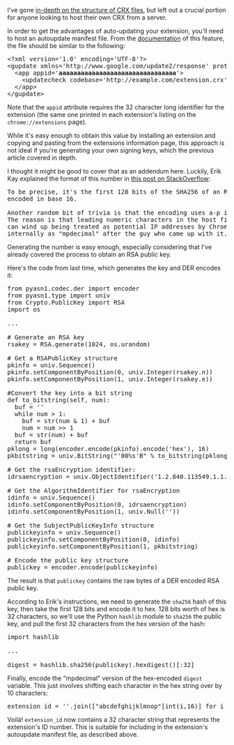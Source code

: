 [link-overflow]: http://stackoverflow.com/questions/1882981/google-chrome-alphanumeric-hashes-to-identify-extensions/2050916#2050916
[link-prev]: 12-12-2010/packaging-chrome-extensions/
[link-autoupdate]: http://code.google.com/chrome/extensions/autoupdate.html

I've gone [in-depth on the structure of CRX files][link-prev], but left out a 
crucial portion for anyone looking to host their own CRX from a server.

In order to get the advantages of auto-updating your extension, you'll need to
host an autoupdate manifest file.  From the [documentation][link-autoupdate]
of this feature, the file should be similar to the following:

<pre class="blockquote">
&lt;?xml version=&#x27;1.0&#x27; encoding=&#x27;UTF-8&#x27;?&gt;
&lt;gupdate xmlns=&#x27;http://www.google.com/update2/response&#x27; protocol=&#x27;2.0&#x27;&gt;
  &lt;app appid=&#x27;<strong>aaaaaaaaaaaaaaaaaaaaaaaaaaaaaaaa</strong>&#x27;&gt;
    &lt;updatecheck codebase=&#x27;http://example.com/extension.crx&#x27; version=&#x27;2.0&#x27; /&gt;
  &lt;/app&gt;
&lt;/gupdate&gt;
</pre>

Note that the <code>appid</code> attribute requires the 32 character long
identifier for the extension (the same one printed in each extension's listing
on the <code>chrome://extensions</code> page).

While it's easy enough to obtain this value by installing an extension and 
copying and pasting from the extensions information page, 
this approach is not ideal if you're generating your own
signing keys, which the previous article covered in depth.

<!-- -**-END-**- -->

I thought it might be good to cover that as an addendum here.  Luckily, 
Erik Kay explained the format of this number in
[this post on StackOverflow][link-overflow]:

<pre class="blockquote">
To be precise, it's the first 128 bits of the SHA256 of an RSA public key 
encoded in base 16.

Another random bit of trivia is that the encoding uses a-p instead of 0-9a-f. 
The reason is that leading numeric characters in the host field of an origin 
can wind up being treated as potential IP addresses by Chrome. We refer to it 
internally as "mpdecimal" after the guy who came up with it.
</pre>

Generating the number is easy enough, especially considering that I've already
covered the process to obtain an RSA public key.

Here's the code from last time, which generates the key and DER encodes it:

<pre class="brush: python">
from pyasn1.codec.der import encoder
from pyasn1.type import univ
from Crypto.PublicKey import RSA
import os

...

# Generate an RSA key
rsakey = RSA.generate(1024, os.urandom)

# Get a RSAPublicKey structure
pkinfo = univ.Sequence()
pkinfo.setComponentByPosition(0, univ.Integer(rsakey.n))
pkinfo.setComponentByPosition(1, univ.Integer(rsakey.e))
    
#Convert the key into a bit string
def to_bitstring(self, num):
  buf = ''
  while num > 1:
    buf = str(num &amp; 1) + buf
    num = num >> 1
  buf = str(num) + buf
  return buf
pklong = long(encoder.encode(pkinfo).encode('hex'), 16)
pkbitstring = univ.BitString("'00%s'B" % to_bitstring(pklong))

# Get the rsaEncryption identifier:
idrsaencryption = univ.ObjectIdentifier('1.2.840.113549.1.1.1')

# Get the AlgorithmIdentifier for rsaEncryption
idinfo = univ.Sequence()
idinfo.setComponentByPosition(0, idrsaencryption)
idinfo.setComponentByPosition(1, univ.Null(''))

# Get the SubjectPublicKeyInfo structure
publickeyinfo = univ.Sequence()
publickeyinfo.setComponentByPosition(0, idinfo)
publickeyinfo.setComponentByPosition(1, pkbitstring)

# Encode the public key structure
publickey = encoder.encode(publickeyinfo)
</pre>

The result is that <code>publickey</code> contains the raw bytes of a DER
encoded RSA public key.

According to Erik's instructions, we need to generate the <code>sha256</code>
hash of this key, then take the first 128 bits and encode it to hex.  128 bits
worth of hex is 32 characters, so we'll use the Python <code>hashlib</code> 
module to <code>sha256</code> the public key, and pull the first 32
characters from the hex version of the hash:

<pre class="brush: python">
import hashlib

...

digest = hashlib.sha256(publickey).hexdigest()[:32]
</pre>

Finally, encode the "mpdecimal" version of the hex-encoded 
<code>digest</code> variable.  This just involves shifting each character
in the hex string over by 10 characters:

<pre>
extension_id = ''.join(["abcdefghijklmnop"[int(i,16)] for i in digest])
</pre>

Voilà! <code>extension_id</code> now contains a 32 character string that 
represents the extension's ID number.  This is suitable for including in the
extension's autoupdate manifest file, as described above.



